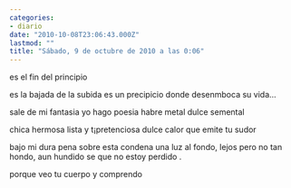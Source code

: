 ```yaml
---
categories:
- diario
date: "2010-10-08T23:06:43.000Z"
lastmod: ""
title: "Sábado, 9 de octubre de 2010 a las 0:06"
---
```


es el fin del principio

 es la bajada de la subida
 es un precipicio 
donde desenmboca su vida...

sale de mi fantasia 
yo hago poesia 
habre metal 
dulce semental 

chica hermosa 
lista y t¡pretenciosa 
dulce calor 
que emite tu sudor 

bajo mi dura pena 
sobre esta condena 
una luz al fondo,
lejos pero no tan hondo,
aun hundido 
se que no estoy perdido .

porque veo tu cuerpo
y comprendo